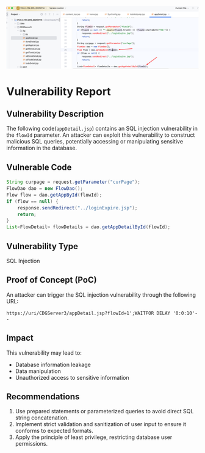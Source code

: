 ![image-20250116144507497](./assets/image-20250116144507497.png)

# Vulnerability Report

## Vulnerability Description

The following code(`appDetail.jsp`) contains an SQL injection vulnerability in the `flowId` parameter. An attacker can exploit this vulnerability to construct malicious SQL queries, potentially accessing or manipulating sensitive information in the database.

## Vulnerable Code

```java
String curpage = request.getParameter("curPage");
FlowDao dao = new FlowDao();
Flow flow = dao.getAppById(flowId);
if (flow == null) {
    response.sendRedirect("../loginExpire.jsp");
    return;
}
List<FlowDetail> flowDetails = dao.getAppDetailById(flowId);
```

## Vulnerability Type

SQL Injection

## Proof of Concept (PoC)

An attacker can trigger the SQL injection vulnerability through the following URL:

```
https://uri/CDGServer3/appDetail.jsp?flowId=1';WAITFOR DELAY '0:0:10'--
```

## Impact

This vulnerability may lead to:

- Database information leakage
- Data manipulation
- Unauthorized access to sensitive information

## Recommendations

1. Use prepared statements or parameterized queries to avoid direct SQL string concatenation.
2. Implement strict validation and sanitization of user input to ensure it conforms to expected formats.
3. Apply the principle of least privilege, restricting database user permissions.